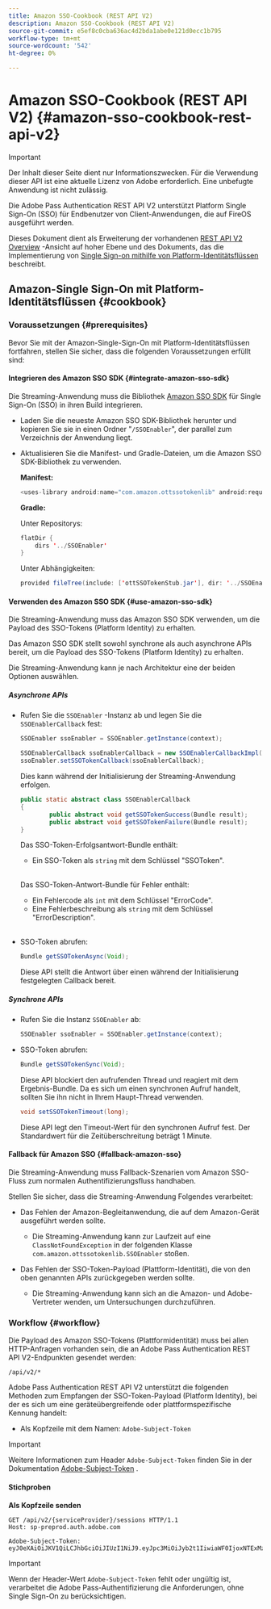 ```yaml
---
title: Amazon SSO-Cookbook (REST API V2)
description: Amazon SSO-Cookbook (REST API V2)
source-git-commit: e5ef8c0cba636ac4d2bda1abe0e121d0ecc1b795
workflow-type: tm+mt
source-wordcount: '542'
ht-degree: 0%

---
```


# Amazon SSO-Cookbook (REST API V2) {#amazon-sso-cookbook-rest-api-v2}

>[!IMPORTANT]
>
>Der Inhalt dieser Seite dient nur Informationszwecken. Für die Verwendung dieser API ist eine aktuelle Lizenz von Adobe erforderlich. Eine unbefugte Anwendung ist nicht zulässig.

Die Adobe Pass Authentication REST API V2 unterstützt Platform Single Sign-On (SSO) für Endbenutzer von Client-Anwendungen, die auf FireOS ausgeführt werden.

Dieses Dokument dient als Erweiterung der vorhandenen [REST API V2 Overview](/help/authentication/rest-api-v2/rest-api-v2-overview.md) -Ansicht auf hoher Ebene und des Dokuments, das die Implementierung von [Single Sign-on mithilfe von Platform-Identitätsflüssen](/help/authentication/rest-api-v2/flows/single-sign-on-access-flows/rest-api-v2-single-sign-on-platform-identity-flows.md) beschreibt.

## Amazon-Single Sign-On mit Platform-Identitätsflüssen {#cookbook}

### Voraussetzungen {#prerequisites}

Bevor Sie mit der Amazon-Single-Sign-On mit Platform-Identitätsflüssen fortfahren, stellen Sie sicher, dass die folgenden Voraussetzungen erfüllt sind:

#### Integrieren des Amazon SSO SDK {#integrate-amazon-sso-sdk}

Die Streaming-Anwendung muss die Bibliothek [Amazon SSO SDK](https://tve.zendesk.com/hc/en-us/article_attachments/360064368131/ottSSOTokenLib_v1.jar) für Single Sign-On (SSO) in ihren Build integrieren.

* Laden Sie die neueste Amazon SSO SDK-Bibliothek herunter und kopieren Sie sie in einen Ordner &quot;`/SSOEnabler`&quot;, der parallel zum Verzeichnis der Anwendung liegt.

* Aktualisieren Sie die Manifest- und Gradle-Dateien, um die Amazon SSO SDK-Bibliothek zu verwenden.

  **Manifest:**

  ```JAVA
  <uses-library android:name="com.amazon.ottssotokenlib" android:required="false">
  ```

  **Gradle:**

  Unter Repositorys:

  ```JAVA
  flatDir {
      dirs '../SSOEnabler'
  }
  ```

  Unter Abhängigkeiten:

  ```JAVA
  provided fileTree(include: ['ottSSOTokenStub.jar'], dir: '../SSOEnabler')
  ```

#### Verwenden des Amazon SSO SDK {#use-amazon-sso-sdk}

Die Streaming-Anwendung muss das Amazon SSO SDK verwenden, um die Payload des SSO-Tokens (Platform Identity) zu erhalten.

Das Amazon SSO SDK stellt sowohl synchrone als auch asynchrone APIs bereit, um die Payload des SSO-Tokens (Platform Identity) zu erhalten.

Die Streaming-Anwendung kann je nach Architektur eine der beiden Optionen auswählen.

##### Asynchrone APIs

* Rufen Sie die `SSOEnabler` -Instanz ab und legen Sie die `SSOEnablerCallback` fest:

  ```JAVA
  SSOEnabler ssoEnabler = SSOEnabler.getInstance(context);
  
  SSOEnablerCallback ssoEnablerCallback = new SSOEnablerCallbackImpl();
  ssoEnabler.setSSOTokenCallback(ssoEnablerCallback);
  ```

  Dies kann während der Initialisierung der Streaming-Anwendung erfolgen.

  ```JAVA
  public static abstract class SSOEnablerCallback
  {
          public abstract void getSSOTokenSuccess(Bundle result);
          public abstract void getSSOTokenFailure(Bundle result);
  }
  ```

  Das SSO-Token-Erfolgsantwort-Bundle enthält:
   * Ein SSO-Token als `string` mit dem Schlüssel &quot;SSOToken&quot;.

  <br/>

  Das SSO-Token-Antwort-Bundle für Fehler enthält:
   * Ein Fehlercode als `int` mit dem Schlüssel &quot;ErrorCode&quot;.
   * Eine Fehlerbeschreibung als `string` mit dem Schlüssel &quot;ErrorDescription&quot;.

  <br/>

* SSO-Token abrufen:

  ```JAVA
  Bundle getSSOTokenAsync(Void);
  ```

  Diese API stellt die Antwort über einen während der Initialisierung festgelegten Callback bereit.

##### Synchrone APIs

* Rufen Sie die Instanz `SSOEnabler` ab:

  ```JAVA
  SSOEnabler ssoEnabler = SSOEnabler.getInstance(context);
  ```

* SSO-Token abrufen:

  ```JAVA
  Bundle getSSOTokenSync(Void);
  ```

  Diese API blockiert den aufrufenden Thread und reagiert mit dem Ergebnis-Bundle. Da es sich um einen synchronen Aufruf handelt, sollten Sie ihn nicht in Ihrem Haupt-Thread verwenden.

  ```JAVA
  void setSSOTokenTimeout(long);
  ```

  Diese API legt den Timeout-Wert für den synchronen Aufruf fest. Der Standardwert für die Zeitüberschreitung beträgt 1 Minute.

#### Fallback für Amazon SSO {#fallback-amazon-sso}

Die Streaming-Anwendung muss Fallback-Szenarien vom Amazon SSO-Fluss zum normalen Authentifizierungsfluss handhaben.

Stellen Sie sicher, dass die Streaming-Anwendung Folgendes verarbeitet:

* Das Fehlen der Amazon-Begleitanwendung, die auf dem Amazon-Gerät ausgeführt werden sollte.
   * Die Streaming-Anwendung kann zur Laufzeit auf eine `ClassNotFoundException` in der folgenden Klasse `com.amazon.ottssotokenlib.SSOEnabler` stoßen.

* Das Fehlen der SSO-Token-Payload (Plattform-Identität), die von den oben genannten APIs zurückgegeben werden sollte.
   * Die Streaming-Anwendung kann sich an die Amazon- und Adobe-Vertreter wenden, um Untersuchungen durchzuführen.

### Workflow {#workflow}

Die Payload des Amazon SSO-Tokens (Plattformidentität) muss bei allen HTTP-Anfragen vorhanden sein, die an Adobe Pass Authentication REST API V2-Endpunkten gesendet werden:

```
/api/v2/*
```

Adobe Pass Authentication REST API V2 unterstützt die folgenden Methoden zum Empfangen der SSO-Token-Payload (Platform Identity), bei der es sich um eine geräteübergreifende oder plattformspezifische Kennung handelt:

* Als Kopfzeile mit dem Namen: `Adobe-Subject-Token`

>[!IMPORTANT]
> 
> Weitere Informationen zum Header `Adobe-Subject-Token` finden Sie in der Dokumentation [Adobe-Subject-Token](/help/authentication/rest-api-v2/appendix/headers/rest-api-v2-appendix-headers-adobe-subject-token.md) .

#### Stichproben

**Als Kopfzeile senden**

```HTTPS
GET /api/v2/{serviceProvider}/sessions HTTP/1.1 
Host: sp-preprod.auth.adobe.com

Adobe-Subject-Token: eyJ0eXAiOiJKV1QiLCJhbGciOiJIUzI1NiJ9.eyJpc3MiOiJyb2t1IiwiaWF0IjoxNTExMzY4ODAyLCJleHAiOjE1NDI5MDQ4MDIsImF1ZCI6ImFkb2JlIiwic3ViIjoiNWZjYzMwODctYWJmZi00OGU4LWJhZTgtODQzODViZTFkMzQwIiwiZGlkIjoiY2FmZjQ1ZDAtM2NhMy00MDg3LWI2MjMtNjFkZjNhMmNlOWM4In0.JlBFhNhNCJCDXLwBjy5tt3PtPcqbMKEIGZ6sr2NA
```

>[!IMPORTANT]
>
> Wenn der Header-Wert `Adobe-Subject-Token` fehlt oder ungültig ist, verarbeitet die Adobe Pass-Authentifizierung die Anforderungen, ohne Single Sign-On zu berücksichtigen.
